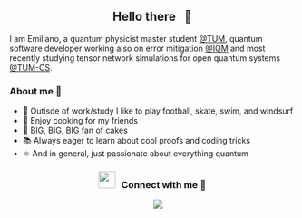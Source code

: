 <h2 align="center"> Hello there &nbsp; 👋 </h2>

I am Emiliano, a quantum physicist master student [@TUM](https://www.ph.tum.de/academics/msc/qst/qst/), quantum software developer working also on error mitigation [@IQM](https://www.meetiqm.com) and most recently studying tensor network simulations for open quantum systems [@TUM-CS](https://www5.in.tum.de/~quanTUMcomputing/people.html). 

### About me 👀

- 🌊 Outisde of work/study I like to play football, skate, swim, and windsurf
- 🥘 Enjoy cooking for my friends
- 🍰 BIG, BIG, BIG fan of cakes
- 📚 Always eager to learn about cool proofs and coding tricks
- ⚛️ And in general, just passionate about everything quantum 

<h3 align="center" > <img src="https://media.giphy.com/media/iY8CRBdQXODJSCERIr/giphy.gif" width="30" height="30" style="margin-right: 10px;">Connect with me 🤝 </h3>
<p align="center">
 <div align="center" class="icons-social" style="margin-left: 10px;">
        <a style="margin-left: 10px;"  target="_blank" href="https://www.linkedin.com/in/cristian-emiliano-godinez-ramirez/">
			<img src="https://img.icons8.com/doodle/40/000000/linkedin--v2.png"></a>
  </div>
</p>

<!--
**EmilianoG-byte/EmilianoG-byte** is a ✨ _special_ ✨ repository because its `README.md` (this file) appears on your GitHub profile.
template:https://github.com/durgeshsamariya/awesome-github-profile-readme-templates/blob/master/templates/100rabhcsmc.md?plain=1
ideas: https://github.com/natestemen, https://github.com/josh146/josh146/blob/main/README.md?plain=1
Here are some ideas to get you started:

- 🔭 I’m currently working on ...
- 🌱 I’m currently learning ...
- 👯 I’m looking to collaborate on ...
- 🤔 I’m looking for help with ...
- 💬 Ask me about ...
- 📫 How to reach me: ...
- 😄 Pronouns: ...
- ⚡ Fun fact: ...
-->
